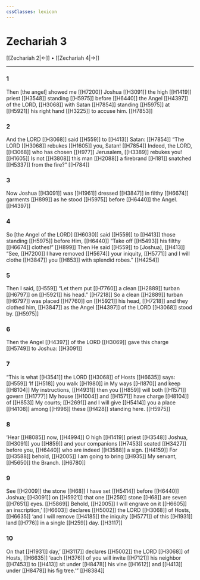 ```yaml
---
cssClasses: lexicon
---
```


# Zechariah 3

[[Zechariah 2|←]] • [[Zechariah 4|→]]

---

### 1
Then [the angel] showed me [[H7200]] Joshua [[H3091]] the high [[H1419]] priest [[H3548]] standing [[H5975]] before [[H6440]] the Angel [[H4397]] of the LORD, [[H3068]] with Satan [[H7854]] standing [[H5975]] at [[H5921]] his right hand [[H3225]] to accuse him. [[H7853]]

### 2
And the LORD [[H3068]] said [[H559]] to [[H413]] Satan: [[H7854]] “The LORD [[H3068]] rebukes [[H1605]] you,  Satan! [[H7854]] Indeed, the LORD, [[H3068]] who has chosen [[H977]] Jerusalem, [[H3389]] rebukes you! [[H1605]] Is not [[H3808]] this man [[H2088]] a firebrand [[H181]] snatched [[H5337]] from the fire?” [[H784]]

### 3
Now Joshua [[H3091]] was [[H1961]] dressed [[H3847]] in filthy [[H6674]] garments [[H899]] as he stood [[H5975]] before [[H6440]] the Angel. [[H4397]]

### 4
So [the Angel of the LORD] [[H6030]] said [[H559]] to [[H413]] those standing [[H5975]] before Him, [[H6440]] “Take off [[H5493]] his filthy [[H6674]] clothes!” [[H899]] Then He said [[H559]] to [Joshua], [[H413]] “See, [[H7200]] I have removed [[H5674]] your iniquity, [[H5771]] and I will clothe [[H3847]] you [[H853]] with splendid robes.” [[H4254]]

### 5
Then I said, [[H559]] “Let them put [[H7760]] a clean [[H2889]] turban [[H6797]] on [[H5921]] his head.” [[H7218]] So a clean [[H2889]] turban [[H6797]] was placed [[H7760]] on [[H5921]] his head, [[H7218]] and they clothed him, [[H3847]] as the Angel [[H4397]] of the LORD [[H3068]] stood by. [[H5975]]

### 6
Then the Angel [[H4397]] of the LORD [[H3069]] gave this charge [[H5749]] to Joshua: [[H3091]]

### 7
“This is what [[H3541]] the LORD [[H3068]] of Hosts [[H6635]] says: [[H559]] ‘If [[H518]] you walk [[H1980]] in My ways [[H1870]] and keep [[H8104]] My instructions, [[H4931]] then you [[H859]] will both [[H1571]] govern [[H1777]] My house [[H1004]] and [[H1571]] have charge [[H8104]] of [[H853]] My courts; [[H2691]] and I will give [[H5414]] you  a place [[H4108]] among [[H996]] these [[H428]] standing here. [[H5975]]

### 8
‘Hear [[H8085]] now, [[H4994]] O high [[H1419]] priest [[H3548]] Joshua, [[H3091]] you [[H859]] and your companions [[H7453]] seated [[H3427]] before you, [[H6440]] who are indeed [[H3588]] a sign. [[H4159]] For [[H3588]] behold, [[H2005]] I am going to bring [[H935]] My servant, [[H5650]] the Branch. [[H6780]]

### 9
See [[H2009]] the stone [[H68]] I have set [[H5414]] before [[H6440]] Joshua; [[H3091]] on [[H5921]] that one [[H259]] stone [[H68]] are seven [[H7651]] eyes. [[H5869]] Behold, [[H2005]] I will engrave on it [[H6605]] an inscription,’ [[H6603]] declares [[H5002]] the LORD [[H3068]] of Hosts, [[H6635]] ‘and I will remove [[H4185]] the iniquity [[H5771]] of this [[H1931]] land [[H776]] in a single [[H259]] day. [[H3117]]

### 10
On that [[H1931]] day,’ [[H3117]] declares [[H5002]] the LORD [[H3068]] of Hosts, [[H6635]] ‘each [[H376]] of you will invite [[H7121]] his neighbor [[H7453]] to [[H413]] sit under [[H8478]] his vine [[H1612]] and [[H413]] under [[H8478]] his fig tree.’” [[H8384]]

